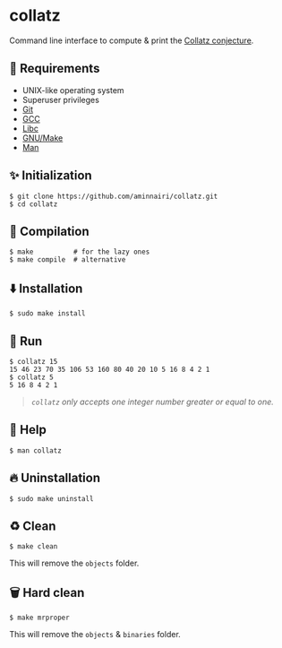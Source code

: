 # collatz

Command line interface to compute & print the [Collatz conjecture](https://en.wikipedia.org/wiki/Collatz_conjecture).

## :book: Requirements

- UNIX-like operating system
- Superuser privileges
- [Git](https://git-scm.com/)
- [GCC](https://gcc.gnu.org/)
- [Libc](https://www.gnu.org/software/libc/)
- [GNU/Make](https://www.gnu.org/software/make/)
- [Man](https://www.gnu.org/prep/standards/html_node/Man-Pages.html#Man-Pages)

## :sparkles: Initialization

```console
$ git clone https://github.com/aminnairi/collatz.git
$ cd collatz
```

## :hammer: Compilation

```console
$ make          # for the lazy ones
$ make compile  # alternative
```

## :arrow_down: Installation

```console
$ sudo make install
```

## :runner: Run

```console
$ collatz 15
15 46 23 70 35 106 53 160 80 40 20 10 5 16 8 4 2 1
$ collatz 5
5 16 8 4 2 1
```

> *`collatz` only accepts one integer number greater or equal to one.*

## :thinking: Help

```console
$ man collatz
```

## :fire: Uninstallation

```console
$ sudo make uninstall
```

## :recycle: Clean

```console
$ make clean
```

This will remove the `objects` folder.

## :wastebasket: Hard clean

```console
$ make mrproper
```

This will remove the `objects` & `binaries` folder.
